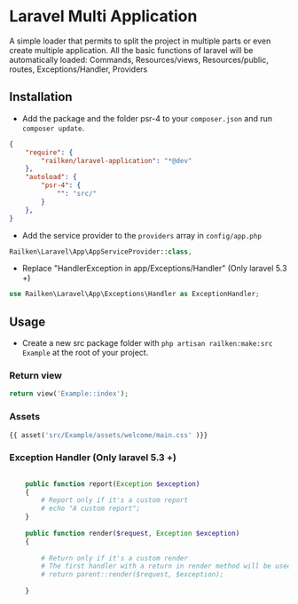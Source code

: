 # Laravel Multi Application

A simple loader that permits to split the project in multiple parts or even create multiple application. All the basic functions of laravel will be automatically loaded: Commands, Resources/views, Resources/public, routes, Exceptions/Handler, Providers

## Installation

- Add the package and the folder psr-4 to your `composer.json` and run `composer update`.
```json
{
    "require": {
        "railken/laravel-application": "*@dev"
    },
    "autoload": {
        "psr-4": {
            "": "src/"
        }
    },
}
```
- Add the service provider to the `providers` array in `config/app.php`

```php
Railken\Laravel\App\AppServiceProvider::class,
```

- Replace "HandlerException in app/Exceptions/Handler" (Only laravel 5.3 +)

```php
use Railken\Laravel\App\Exceptions\Handler as ExceptionHandler;
```

## Usage

- Create a new src package folder with `php artisan railken:make:src Example` at the root of your project.

### Return view

```php
return view('Example::index');
```

### Assets

```php
{{ asset('src/Example/assets/welcome/main.css' )}}
```

### Exception Handler (Only laravel 5.3 +)

```php

    public function report(Exception $exception)
    {
        # Report only if it's a custom report
        # echo "A custom report";
    }
    
    public function render($request, Exception $exception)
    {
    	
        # Return only if it's a custom render
        # The first handler with a return in render method will be used
        # return parent::render($request, $exception);
        
    }
```
